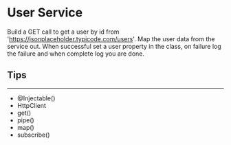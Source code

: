 # User Service
Build a GET call to get a user by id from 'https://jsonplaceholder.typicode.com/users'. Map the user data from the service out. When successful set a user property in the class, on failure log the failure and when complete log you are done.

## Tips
---
- @Injectable()
- HttpClient
- get()
- pipe()
- map()
- subscribe()
